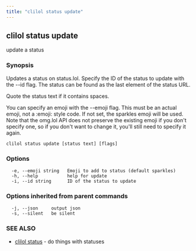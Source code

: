 ```yaml
---
title: "clilol status update"
---
```

## clilol status update

update a status

### Synopsis

Updates a status on status.lol.
Specify the ID of the status to update with the --id flag. The
status can be found as the last element of the status URL.

Quote the status text if it contains spaces.

You can specify an emoji with the --emoji flag. This must be an
actual emoji, not a :emoji: style code. If not set, the sparkles
emoji will be used. Note that the omg.lol API does not preserve
the existing emoji if you don't specify one, so if you don't want
to change it, you'll still need to specify it again.

```
clilol status update [status text] [flags]
```

### Options

```
  -e, --emoji string   Emoji to add to status (default sparkles)
  -h, --help           help for update
  -i, --id string      ID of the status to update
```

### Options inherited from parent commands

```
  -j, --json     output json
  -s, --silent   be silent
```

### SEE ALSO

* [clilol status](clilol_status.md)	 - do things with statuses

